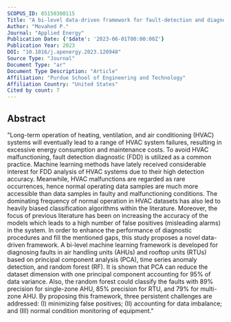 ```yaml
---
SCOPUS_ID: 85150300115
Title: "A bi-level data-driven framework for fault-detection and diagnosis of HVAC systems"
Author: "Movahed P."
Journal: "Applied Energy"
Publication Date: {'$date': '2023-06-01T00:00:00Z'}
Publication Year: 2023
DOI: "10.1016/j.apenergy.2023.120948"
Source Type: "Journal"
Document Type: "ar"
Document Type Description: "Article"
Affiliation: "Purdue School of Engineering and Technology"
Affiliation Country: "United States"
Cited by count: 7
---
```


## Abstract
"Long-term operation of heating, ventilation, and air conditioning (HVAC) systems will eventually lead to a range of HVAC system failures, resulting in excessive energy consumption and maintenance costs. To avoid HVAC malfunctioning, fault detection diagnostic (FDD) is utilized as a common practice. Machine learning methods have lately received considerable interest for FDD analysis of HVAC systems due to their high detection accuracy. Meanwhile, HVAC malfunctions are regarded as rare occurrences, hence normal operating data samples are much more accessible than data samples in faulty and malfunctioning conditions. The dominating frequency of normal operation in HVAC datasets has also led to heavily biased classification algorithms within the literature. Moreover, the focus of previous literature has been on increasing the accuracy of the models which leads to a high number of false positives (misleading alarms) in the system. In order to enhance the performance of diagnostic procedures and fill the mentioned gaps, this study proposes a novel data-driven framework. A bi-level machine learning framework is developed for diagnosing faults in air handling units (AHUs) and rooftop units (RTUs) based on principal component analysis (PCA), time series anomaly detection, and random forest (RF). It is shown that PCA can reduce the dataset dimension with one principal component accounting for 95% of data variance. Also, the random forest could classify the faults with 89% precision for single-zone AHU, 85% precision for RTU, and 79% for multi-zone AHU. By proposing this framework, three persistent challenges are addressed: (I) minimizing false positives; (II) accounting for data imbalance; and (III) normal condition monitoring of equipment."
